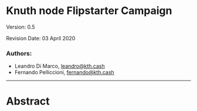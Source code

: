 # Knuth node Flipstarter Campaign

Version: 0.5

Revision Date: 03 April 2020

### Authors: 

- Leandro Di Marco, [leandro@kth.cash](mailto:leandro@kth.cash)
- Fernando Pelliccioni, [fernando@kth.cash](mailto:fernando@kth.cash)

---

# Abstract

